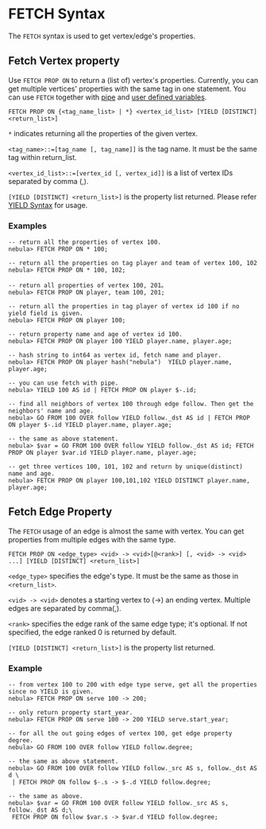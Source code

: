 # FETCH Syntax

The `FETCH` syntax is used to get vertex/edge's properties.

## Fetch Vertex property

Use `FETCH PROP ON` to return a (list of) vertex's properties. Currently, you can get multiple vertices' properties with the same tag in one statement. You can use `FETCH` together with [pipe](../../3.language-structure/pipe-syntax.md) and [user defined variables](../../3.language-structure/user-defined-variables.md).

```ngql
FETCH PROP ON {<tag_name_list> | *} <vertex_id_list> [YIELD [DISTINCT] <return_list>]
```

`*` indicates returning all the properties of the given vertex.

`<tag_name>::=[tag_name [, tag_name]]` is the tag name. It must be the same tag within return_list.

`<vertex_id_list>::=[vertex_id [, vertex_id]]` is a list of vertex IDs separated by comma (,).

`[YIELD [DISTINCT] <return_list>]` is the property list returned. Please refer [YIELD Syntax](yield-syntax.md) for usage.

### Examples

```ngql
-- return all the properties of vertex 100.
nebula> FETCH PROP ON * 100;

-- return all the properties on tag player and team of vertex 100, 102
nebula> FETCH PROP ON * 100, 102;

-- return all properties of vertex 100, 201。
nebula> FETCH PROP ON player, team 100, 201;

-- return all the properties in tag player of vertex id 100 if no yield field is given.
nebula> FETCH PROP ON player 100;

-- return property name and age of vertex id 100.
nebula> FETCH PROP ON player 100 YIELD player.name, player.age;

-- hash string to int64 as vertex id, fetch name and player.
nebula> FETCH PROP ON player hash("nebula")  YIELD player.name, player.age;

-- you can use fetch with pipe.
nebula> YIELD 100 AS id | FETCH PROP ON player $-.id;

-- find all neighbors of vertex 100 through edge follow. Then get the neighbors' name and age.
nebula> GO FROM 100 OVER follow YIELD follow._dst AS id | FETCH PROP ON player $-.id YIELD player.name, player.age;

-- the same as above statement.
nebula> $var = GO FROM 100 OVER follow YIELD follow._dst AS id; FETCH PROP ON player $var.id YIELD player.name, player.age;

-- get three vertices 100, 101, 102 and return by unique(distinct) name and age.
nebula> FETCH PROP ON player 100,101,102 YIELD DISTINCT player.name, player.age;
```

## Fetch Edge Property

The `FETCH` usage of an edge is almost the same with vertex.
You can get properties from multiple edges with the same type.

```ngql
FETCH PROP ON <edge_type> <vid> -> <vid>[@<rank>] [, <vid> -> <vid> ...] [YIELD [DISTINCT] <return_list>]
```

`<edge_type>` specifies the edge's type. It must be the same as those in `<return_list>`.

`<vid> -> <vid>` denotes a starting vertex to (->) an ending vertex. Multiple edges are separated by comma(,).

`<rank>` specifies the edge rank of the same edge type; it's optional. If not specified, the edge ranked 0 is returned by default.

`[YIELD [DISTINCT] <return_list>]` is the property list returned.

### Example

```ngql
-- from vertex 100 to 200 with edge type serve, get all the properties since no YIELD is given.
nebula> FETCH PROP ON serve 100 -> 200;

-- only return property start_year.
nebula> FETCH PROP ON serve 100 -> 200 YIELD serve.start_year;

-- for all the out going edges of vertex 100, get edge property degree.
nebula> GO FROM 100 OVER follow YIELD follow.degree;

-- the same as above statement.
nebula> GO FROM 100 OVER follow YIELD follow._src AS s, follow._dst AS d \
 | FETCH PROP ON follow $-.s -> $-.d YIELD follow.degree;

-- the same as above.
nebula> $var = GO FROM 100 OVER follow YIELD follow._src AS s, follow._dst AS d;\
 FETCH PROP ON follow $var.s -> $var.d YIELD follow.degree;
```
